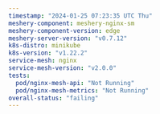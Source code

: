 ```yaml
---
timestamp: "2024-01-25 07:23:35 UTC Thu"
meshery-component: meshery-nginx-sm
meshery-component-version: edge
meshery-server-version: "v0.7.12"
k8s-distro: minikube
k8s-version: "v1.22.2"
service-mesh: nginx
service-mesh-version: "v2.0.0"
tests:
  pod/nginx-mesh-api: "Not Running"
  pod/nginx-mesh-metrics: "Not Running"
overall-status: "failing"
---
```

